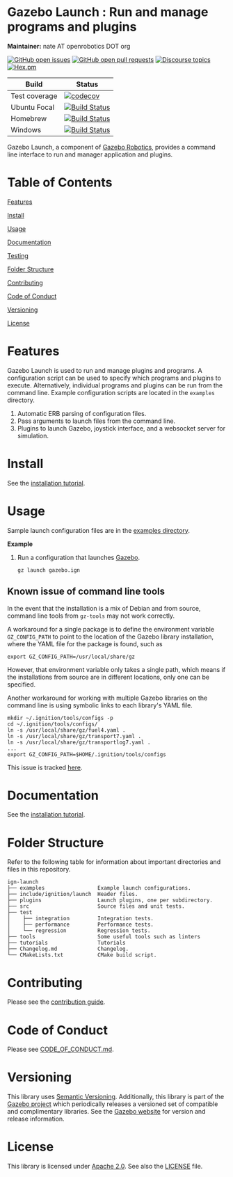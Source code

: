 # Gazebo Launch : Run and manage programs and plugins

**Maintainer:** nate AT openrobotics DOT org

[![GitHub open issues](https://img.shields.io/github/issues-raw/gazebosim/gz-launch.svg)](https://github.com/gazebosim/gz-launch/issues)
[![GitHub open pull requests](https://img.shields.io/github/issues-pr-raw/gazebosim/gz-launch.svg)](https://github.com/gazebosim/gz-launch/pulls)
[![Discourse topics](https://img.shields.io/discourse/https/community.gazebosim.org/topics.svg)](https://community.gazebosim.org)
[![Hex.pm](https://img.shields.io/hexpm/l/plug.svg)](https://www.apache.org/licenses/LICENSE-2.0)

Build | Status
-- | --
Test coverage | [![codecov](https://codecov.io/gh/gazebosim/gz-launch/branch/main/graph/badge.svg)](https://codecov.io/gh/gazebosim/gz-launch)
Ubuntu Focal | [![Build Status](https://build.osrfoundation.org/buildStatus/icon?job=ignition_launch-ci-main-focal-amd64)](https://build.osrfoundation.org/job/ignition_launch-ci-main-focal-amd64)
Homebrew      | [![Build Status](https://build.osrfoundation.org/buildStatus/icon?job=ignition_launch-ci-main-homebrew-amd64)](https://build.osrfoundation.org/job/ignition_launch-ci-main-homebrew-amd64)
Windows       | [![Build Status](https://build.osrfoundation.org/job/ign_launch-ign-5-win/badge/icon)](https://build.osrfoundation.org/job/ign_launch-ign-5-win/)

Gazebo Launch, a component of [Gazebo
Robotics](https://gazebosim.org), provides a command line interface
to run and manager application and plugins.

# Table of Contents

[Features](#features)

[Install](#install)

[Usage](#usage)

[Documentation](#documentation)

[Testing](#testing)

[Folder Structure](#folder-structure)

[Contributing](#contributing)

[Code of Conduct](#code-of-conduct)

[Versioning](#versioning)

[License](#license)

# Features

Gazebo Launch is used to run and manage plugins and programs. A
configuration script can be used to specify which programs and plugins to
execute. Alternatively, individual programs and plugins can be run from the
command line. Example configuration scripts are located in the `examples`
directory.

1. Automatic ERB parsing of configuration files.
1. Pass arguments to launch files from the command line.
1. Plugins to launch Gazebo, joystick interface, and a websocket server for
   simulation.

# Install

See the [installation tutorial](https://gazebosim.org/api/launch/5.0/install.html).

# Usage

Sample launch configuration files are in the [examples directory](https://github.com/gazebosim/gz-launch/blob/main/examples/).

**Example**

1. Run a configuration that launches [Gazebo](https://gazebosim.org/libs/gazebo).

    ```
    gz launch gazebo.ign
    ```

## Known issue of command line tools

In the event that the installation is a mix of Debian and from source, command
line tools from `gz-tools` may not work correctly.

A workaround for a single package is to define the environment variable
`GZ_CONFIG_PATH` to point to the location of the Gazebo library installation,
where the YAML file for the package is found, such as
```
export GZ_CONFIG_PATH=/usr/local/share/gz
```

However, that environment variable only takes a single path, which means if the
installations from source are in different locations, only one can be specified.

Another workaround for working with multiple Gazebo libraries on the command
line is using symbolic links to each library's YAML file.
```
mkdir ~/.ignition/tools/configs -p
cd ~/.ignition/tools/configs/
ln -s /usr/local/share/gz/fuel4.yaml .
ln -s /usr/local/share/gz/transport7.yaml .
ln -s /usr/local/share/gz/transportlog7.yaml .
...
export GZ_CONFIG_PATH=$HOME/.ignition/tools/configs
```

This issue is tracked [here](https://github.com/gazebosim/gz-tools/issues/8).

# Documentation

See the [installation tutorial](https://gazebosim.org/api/launch/5.0/install.html).

# Folder Structure

Refer to the following table for information about important directories and files in this repository.

```
ign-launch
├── examples                 Example launch configurations.
├── include/ignition/launch  Header files.
├── plugins                  Launch plugins, one per subdirectory.
├── src                      Source files and unit tests.
├── test
│    ├── integration         Integration tests.
│    ├── performance         Performance tests.
│    └── regression          Regression tests.
├── tools                    Some useful tools such as linters
├── tutorials                Tutorials
├── Changelog.md             Changelog.
└── CMakeLists.txt           CMake build script.
```

# Contributing

Please see the [contribution guide](https://gazebosim.org/docs/all/contributing).

# Code of Conduct

Please see
[CODE_OF_CONDUCT.md](https://github.com/gazebosim/gz-sim/blob/main/CODE_OF_CONDUCT.md).

# Versioning

This library uses [Semantic Versioning](https://semver.org/). Additionally, this library is part of the [Gazebo project](https://gazebosim.org) which periodically releases a versioned set of compatible and complimentary libraries. See the [Gazebo website](https://gazebosim.org) for version and release information.

# License

This library is licensed under [Apache 2.0](https://www.apache.org/licenses/LICENSE-2.0). See also the [LICENSE](https://github.com/gazebosim/gz-launch/blob/main/LICENSE) file.
